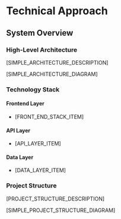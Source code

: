 # Technical Approach

## System Overview

### High-Level Architecture

[SIMPLE_ARCHITECTURE_DESCRIPTION]

[SIMPLE_ARCHITECTURE_DIAGRAM]

### Technology Stack

#### Frontend Layer

- [FRONT_END_STACK_ITEM]

#### API Layer

- [API_LAYER_ITEM]

#### Data Layer

- [DATA_LAYER_ITEM]

### Project Structure

[PROJECT_STRUCTURE_DESCRIPTION]

[SIMPLE_PROJECT_STRUCTURE_DIAGRAM]
